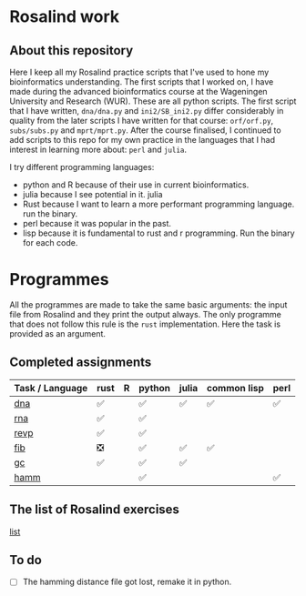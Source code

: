 # Rosalind work

## About this repository

Here I keep all my Rosalind practice scripts that I've used to hone my
bioinformatics understanding. The first scripts that I worked on, I have made
during the advanced bioinformatics course at the Wageningen University and
Research (WUR). These are all python scripts. The first script that I have
written, `dna/dna.py` and `ini2/SB_ini2.py` differ  considerably in quality
from the later scripts I have written for that course: `orf/orf.py`,
`subs/subs.py` and `mprt/mprt.py`. After the course finalised, I continued to
add scripts to this repo for my own practice in the languages that I had
interest in learning more about: `perl` and `julia`.

I try different programming languages:

* python and R because of their use in current bioinformatics.
* julia because I see potential in it.
  julia
* Rust because I want to learn a more performant programming language.
  run the binary.
* perl because it was popular in the past.
* lisp because it is fundamental to rust and r programming.
  Run the binary for each code.

# Programmes

All the programmes are made to take the same basic arguments: the input file 
from Rosalind and they print the output always. The only programme that does not 
follow this rule is the `rust` implementation. Here the task is provided as an
argument.


## Completed assignments

| Task / Language                              | rust                          | R    | python             | julia              | common lisp        | perl               |
| -------------------------------------------- | ----------------------------- | ---- | ------------------ | ------------------ | ------------------ | ------------------ |
| [dna](https://rosalind.info/problems/dna/)   | :white_check_mark:            |      | :white_check_mark: | :white_check_mark: | :white_check_mark: | :white_check_mark: |
| [rna](https://rosalind.info/problems/rna/)   | :white_check_mark:            |      | :white_check_mark: |                    |                    |                    |
| [revp](https://rosalind.info/problems/revc/) | :white_check_mark:            |      | :white_check_mark: |                    |                    |                    |
| [fib](https://rosalind.info/problems/fib/)   | :negative_squared_cross_mark: |      | :white_check_mark: | :white_check_mark: | :white_check_mark: |                    |
| [gc](https://rosalind.info/problems/gc/)     | :white_check_mark:            |      | :white_check_mark: | :white_check_mark: |                    |                    |
| [hamm](https://rosalind.info/problems/hamm/) |                               |      | :white_check_mark: |                    |                    | :white_check_mark: |



## The list of Rosalind exercises

[list](https://rosalind.info/problems/list-view/)

## To do

- [ ] The hamming distance file got lost, remake it in python.
